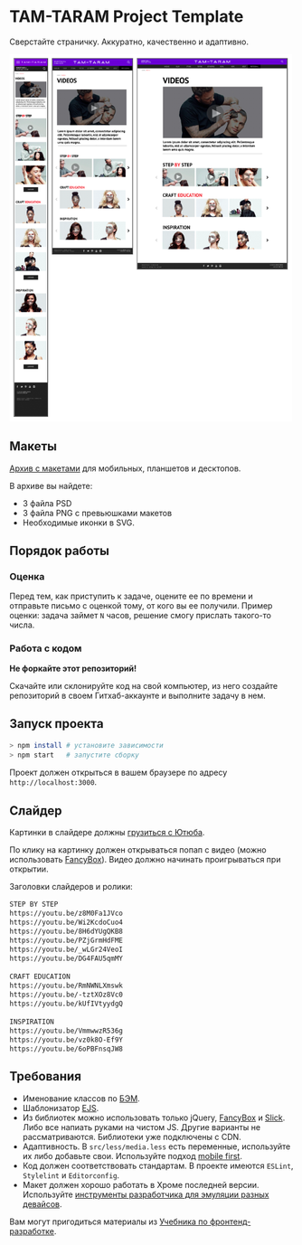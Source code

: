 # TAM-TARAM Project Template
Сверстайте страничку. Аккуратно, качественно и адаптивно.

<img src="preview.png" width="500">

## Макеты
[Архив с макетами](https://yadi.sk/d/GJ7FD6dM3JiTkC) для мобильных, планшетов и десктопов.

В архиве вы найдете:

* 3 файла PSD
* 3 файла PNG с превьюшками макетов
* Необходимые иконки в SVG.

## Порядок работы
### Оценка
Перед тем, как приступить к задаче, оцените ее по времени и отправьте письмо с оценкой тому, от кого вы ее получили. Пример оценки: задача займет `N` часов, решение смогу прислать такого-то числа.

### Работа с кодом
**Не форкайте этот репозиторий!**

Скачайте или склонируйте код на свой компьютер, из него создайте репозиторий в своем Гитхаб-аккаунте и выполните задачу в нем.

## Запуск проекта
```bash
> npm install # установите зависимости
> npm start   # запустите сборку
```

Проект должен открыться в вашем браузере по адресу `http://localhost:3000`.

## Слайдер
Картинки в слайдере должны [грузиться с Ютюба](http://stackoverflow.com/questions/2068344/how-do-i-get-a-youtube-video-thumbnail-from-the-youtube-api?answertab=votes#tab-top).

По клику на картинку должен открываться попап с видео (можно использовать [FancyBox](http://fancyapps.com/fancybox/3/)). Видео должно начинать проигрываться при открытии.

Заголовки слайдеров и ролики:

```
STEP BY STEP
https://youtu.be/z8M0Fa1JVco
https://youtu.be/Wi2KcdoCuo4
https://youtu.be/8H6dYUgQKB8
https://youtu.be/PZjGrmHdFME
https://youtu.be/_wLGr24VeoI
https://youtu.be/DG4FAU5qmMY

CRAFT EDUCATION
https://youtu.be/RmNWNLXmswk
https://youtu.be/-tztXOz8Vc0
https://youtu.be/kUfIVtyydgQ

INSPIRATION
https://youtu.be/VmmwwzR536g
https://youtu.be/vz0k8O-Ef9Y
https://youtu.be/6oPBFnsqJW8
```

## Требования
* Именование классов по [БЭМ](https://oggetto-academy.github.io/frontend-handbook/bem/).
* Шаблонизатор [EJS](https://github.com/mde/ejs).
* Из библиотек можно использовать только jQuery, [FancyBox](http://fancyapps.com/fancybox/3/) и [Slick](http://kenwheeler.github.io/slick/). Либо все напиать руками на чистом JS. Другие варианты не рассматриваются. Библиотеки уже подключены с CDN.
* Адаптивность. В `src/less/media.less` есть переменные, используйте их либо добавьте свои. Используйте подход [mobile first](http://academy.oggettoweb.com/learn/rwd).
* Код должен соответствовать стандартам. В проекте имеются `ESLint`, `Stylelint` и `Editorconfig`.
* Макет должен хорошо работать в Хроме последней версии. Используйте [инструменты разработчика для эмуляции разных девайсов](https://developers.google.com/web/tools/chrome-devtools/device-mode/).

Вам могут пригодиться материалы из [Учебника по фронтенд-разработке](https://oggetto-academy.github.io/frontend-handbook/).